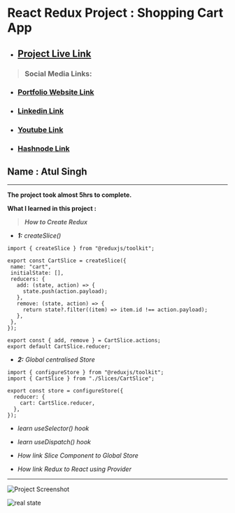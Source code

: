 # React Redux Project : Shopping Cart App

- ## [Project Live Link](https://shopping-cart-app-codehelp.netlify.app/)

> ### Social Media Links:

- ### [Portfolio Website Link](https://www.findcoder.io/u/atulsinghatul)
- ### [Linkedin Link](https://www.linkedin.com/in/atul-singh-082529249/)
- ### [Youtube Link](https://www.youtube.com/channel/UCBNc9Vs9mAFxnAKjzWRqDFQ)
- ### [Hashnode Link](https://atulsinghatul.hashnode.dev/)

## Name : Atul Singh

---

**The project took almost 5hrs to complete.**

**What I learned in this project :**

> **_How to Create Redux_**

- _**1:** createSlice()_

```
import { createSlice } from "@reduxjs/toolkit";

export const CartSlice = createSlice({
 name: "cart",
 initialState: [],
 reducers: {
   add: (state, action) => {
     state.push(action.payload);
   },
   remove: (state, action) => {
     return state?.filter((item) => item.id !== action.payload);
   },
 },
});

export const { add, remove } = CartSlice.actions;
export default CartSlice.reducer;
```

- _**2:** Global centralised Store_

```
import { configureStore } from "@reduxjs/toolkit";
import { CartSlice } from "./Slices/CartSlice";

export const store = configureStore({
  reducer: {
    cart: CartSlice.reducer,
  },
});
```

- _learn useSelector() hook_

- _learn useDispatch() hook_

- _How link Slice Component to Global Store_

- _How link Redux to React using Provider_

---

![Project Screenshot](https://img.shields.io/badge/LiveClass--12thDec-Project--11-blue)

![real state](https://user-images.githubusercontent.com/112545072/210151346-4a67a2ef-10fe-4ed6-9587-3146b06f5878.png)
